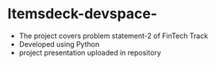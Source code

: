 # Itemsdeck-devspace-
- The project covers problem statement-2 of FinTech Track 
- Developed using Python 
- project presentation uploaded in repository 
